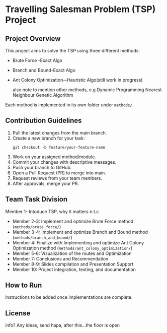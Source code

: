 # Travelling Salesman Problem (TSP) Project

## Project Overview
This project aims to solve the TSP using three different methods:
- Brute Force -Exact Algo
- Branch and Bound-Exact Algo
- Ant Colony Optimization--Heuristic Algo(still work in progress)

  also note to mention other methods, e.g
Dynamic Programming
Nearest Neighbour
Genetic Algorithm

Each method is implemented in its own folder under `methods/`.

## Contribution Guidelines
1. Pull the latest changes from the main branch.
2. Create a new branch for your task:
   ```
   git checkout -b feature/your-feature-name
   ```
3. Work on your assigned method/module.
4. Commit your changes with descriptive messages.
5. Push your branch to GitHub.
6. Open a Pull Request (PR) to merge into main.
7. Request reviews from your team members.
8. After approvals, merge your PR.

## Team Task Division
Member 1- Intoduce TSP, why it matters e.t.c
- Member 2-3: Implement and optimize Brute Force method (`methods/brute_force/`)
- Member 3-4: Implement and optimize Branch and Bound method (`methods/branch_and_bound/`)
- Member 4: Finalize with Implementing and optimize Ant Colony Optimization method (`methods/ant_colony_optimization/`)
- Member 5-6: Visualization of the routes and Optimization
- Member 7: Conclusions and Recommendation
- Member 8-9: Slides compilation and Presentation Support
- Member 10: Project integration, testing, and documentation

## How to Run
Instructions to be added once implementations are complete.

## License
info? 
Any ideas, send hapa, after this...the floor is open
